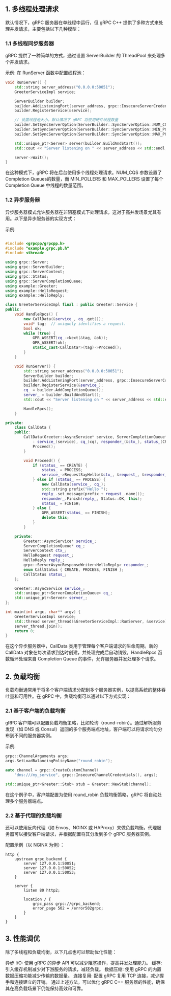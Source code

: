 ## 1. 多线程处理请求
默认情况下，gRPC 服务器在单线程中运行，但 gRPC C++ 提供了多种方式来处理并发请求，主要包括以下几种模型：

### 1.1 多线程同步服务器
gRPC 提供了一种简单的方式，通过设置 ServerBuilder 的 ThreadPool 来处理多个并发请求。

示例:
在 RunServer 函数中配置线程池：
```cpp
void RunServer() {
    std::string server_address("0.0.0.0:50051");
    GreeterServiceImpl service;

    ServerBuilder builder;
    builder.AddListeningPort(server_address, grpc::InsecureServerCredentials());
    builder.RegisterService(&service);

    // 设置线程池大小，默认情况下 gRPC 将使用硬件线程数量
    builder.SetSyncServerOption(ServerBuilder::SyncServerOption::NUM_CQS, 4);
    builder.SetSyncServerOption(ServerBuilder::SyncServerOption::MIN_POLLERS, 4);
    builder.SetSyncServerOption(ServerBuilder::SyncServerOption::MAX_POLLERS, 10);

    std::unique_ptr<Server> server(builder.BuildAndStart());
    std::cout << "Server listening on " << server_address << std::endl;

    server->Wait();
}
```
在这种模式下，gRPC 将在后台使用多个线程处理请求。NUM_CQS 参数设置了Completion Queues的数量，而 MIN_POLLERS 和 MAX_POLLERS 设置了每个 Completion Queue 中线程的数量范围。

### 1.2 异步服务器
异步服务器模式允许服务器在非阻塞模式下处理请求，这对于高并发场景尤其有用。以下是异步服务器的实现方式：

示例:
```cpp

#include <grpcpp/grpcpp.h>
#include "example.grpc.pb.h"
#include <thread>

using grpc::Server;
using grpc::ServerBuilder;
using grpc::ServerContext;
using grpc::Status;
using grpc::ServerCompletionQueue;
using example::Greeter;
using example::HelloRequest;
using example::HelloReply;

class GreeterServiceImpl final : public Greeter::Service {
public:
    void HandleRpcs() {
        new CallData(&service_, cq_.get());
        void* tag;  // uniquely identifies a request.
        bool ok;
        while (true) {
            GPR_ASSERT(cq_->Next(&tag, &ok));
            GPR_ASSERT(ok);
            static_cast<CallData*>(tag)->Proceed();
        }
    }

    void RunServer() {
        std::string server_address("0.0.0.0:50051");
        ServerBuilder builder;
        builder.AddListeningPort(server_address, grpc::InsecureServerCredentials());
        builder.RegisterService(&service_);
        cq_ = builder.AddCompletionQueue();
        server_ = builder.BuildAndStart();
        std::cout << "Server listening on " << server_address << std::endl;

        HandleRpcs();
    }

private:
    class CallData {
    public:
        CallData(Greeter::AsyncService* service, ServerCompletionQueue* cq)
            : service_(service), cq_(cq), responder_(&ctx_), status_(CREATE) {
            Proceed();
        }

        void Proceed() {
            if (status_ == CREATE) {
                status_ = PROCESS;
                service_->RequestSayHello(&ctx_, &request_, &responder_, cq_, cq_, this);
            } else if (status_ == PROCESS) {
                new CallData(service_, cq_);
                std::string prefix("Hello ");
                reply_.set_message(prefix + request_.name());
                responder_.Finish(reply_, Status::OK, this);
                status_ = FINISH;
            } else {
                GPR_ASSERT(status_ == FINISH);
                delete this;
            }
        }

    private:
        Greeter::AsyncService* service_;
        ServerCompletionQueue* cq_;
        ServerContext ctx_;
        HelloRequest request_;
        HelloReply reply_;
        grpc::ServerAsyncResponseWriter<HelloReply> responder_;
        enum CallStatus { CREATE, PROCESS, FINISH };
        CallStatus status_;
    };

    Greeter::AsyncService service_;
    std::unique_ptr<ServerCompletionQueue> cq_;
    std::unique_ptr<Server> server_;
};

int main(int argc, char** argv) {
    GreeterServiceImpl service;
    std::thread server_thread(&GreeterServiceImpl::RunServer, &service);
    server_thread.join();
    return 0;
}
```
在这个异步服务器中，CallData 类用于管理每个客户端请求的生命周期。新的 CallData 对象在每次请求到达时创建，并处理完成后自动销毁。HandleRpcs 函数循环处理来自 Completion Queue 的事件，允许服务器并发处理多个请求。

## 2. 负载均衡
负载均衡通常用于将多个客户端请求分配到多个服务器实例，以提高系统的整体吞吐量和可用性。在 gRPC 中，负载均衡可以通过以下方式实现：

### 2.1 基于客户端的负载均衡
gRPC 客户端可以配置负载均衡策略，比如轮询（round-robin）。通过解析服务发现（如 DNS 或 Consul）返回的多个服务端点地址，客户端可以将请求均匀分布到不同的服务器实例。

示例:
```cpp
grpc::ChannelArguments args;
args.SetLoadBalancingPolicyName("round_robin");

auto channel = grpc::CreateCustomChannel(
    "dns:///my_service", grpc::InsecureChannelCredentials(), args);

std::unique_ptr<Greeter::Stub> stub = Greeter::NewStub(channel);
```
在这个例子中，客户端配置为使用 round_robin 负载均衡策略，gRPC 将自动处理多个服务器端点。

### 2.2 基于代理的负载均衡
还可以使用反向代理（如 Envoy、NGINX 或 HAProxy）来做负载均衡。代理服务器可以接受客户端请求，并根据配置将其分发到多个 gRPC 服务器实例。

配置示例（以 NGINX 为例）：

```nginx
http {
    upstream grpc_backend {
        server 127.0.0.1:50051;
        server 127.0.0.1:50052;
        server 127.0.0.1:50053;
    }

    server {
        listen 80 http2;

        location / {
            grpc_pass grpc://grpc_backend;
            error_page 502 = /error502grpc;
        }
    }
}
```

## 3. 性能调优
除了多线程和负载均衡，以下几点也可以帮助优化性能：

异步 I/O: 使用 gRPC 的异步 API 可以减少阻塞操作，提高并发处理能力。
缓存: 引入缓存机制减少对下游服务的请求，减轻负载。
数据压缩: 使用 gRPC 的内置数据压缩功能减少传输的数据量。
连接复用: 配置 gRPC 复用 TCP 连接，减少握手和连接建立的开销。
通过上述方法，可以优化 gRPC C++ 服务器的性能，确保其在高负载场景下仍能保持高效和可靠。